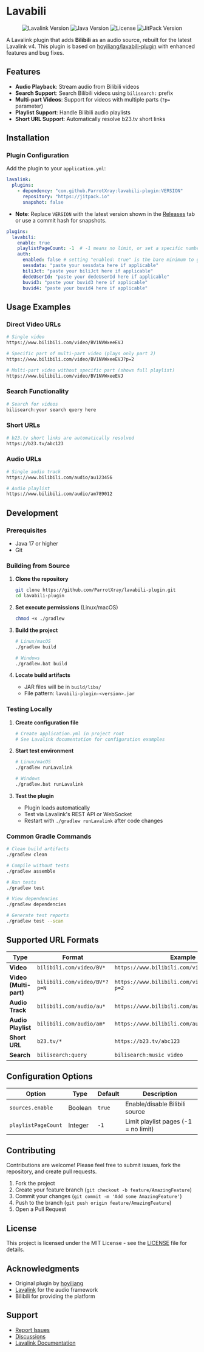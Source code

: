 # Lavabili

<p align="center">
  <img src="https://img.shields.io/badge/Lavalink-v4-blue" alt="Lavalink Version">
  <img src="https://img.shields.io/badge/Java-17+-orange" alt="Java Version">
  <img src="https://img.shields.io/badge/License-MIT-green" alt="License">
  <img src="https://jitpack.io/v/ParrotXray/lavabili-plugin.svg" alt="JitPack Version">
</p>

A Lavalink plugin that adds **Bilibili** as an audio source, rebuilt for the latest Lavalink v4. This plugin is based on [hoyiliang/lavabili-plugin](https://github.com/hoyiliang/lavabili-plugin) with enhanced features and bug fixes.

## Features

- **Audio Playback**: Stream audio from Bilibili videos
- **Search Support**: Search Bilibili videos using `bilisearch:` prefix
- **Multi-part Videos**: Support for videos with multiple parts (`?p=` parameter)
- **Playlist Support**: Handle Bilibili audio playlists
- **Short URL Support**: Automatically resolve b23.tv short links

## Installation

### Plugin Configuration
Add the plugin to your `application.yml`:

```yaml
lavalink:
  plugins:
    - dependency: "com.github.ParrotXray:lavabili-plugin:VERSION"
      repository: "https://jitpack.io"
      snapshot: false
```

- **Note**: Replace `VERSION` with the latest version shown in the [Releases](https://github.com/ParrotXray/lavabili-plugin/releases) tab or use a commit hash for snapshots.

```yaml
plugins:
  lavabili:
    enable: true
    playlistPageCount: -1  # -1 means no limit, or set a specific number
    auth:
      enabled: false # setting "enabled: true" is the bare minimum to get Authentication working.
      sessdata: "paste your sessdata here if applicable"
      biliJct: "paste your biliJct here if applicable"
      dedeUserId: "paste your dedeUserId here if applicable"
      buvid3: "paste your buvid3 here if applicable"
      buvid4: "paste your buvid4 here if applicable"
```

## Usage Examples

### Direct Video URLs

```bash
# Single video
https://www.bilibili.com/video/BV1NVWxeeEVJ

# Specific part of multi-part video (plays only part 2)
https://www.bilibili.com/video/BV1NVWxeeEVJ?p=2

# Multi-part video without specific part (shows full playlist)
https://www.bilibili.com/video/BV1NVWxeeEVJ
```

### Search Functionality

```bash
# Search for videos
bilisearch:your search query here
```

### Short URLs

```bash
# b23.tv short links are automatically resolved
https://b23.tv/abc123
```

### Audio URLs

```bash
# Single audio track
https://www.bilibili.com/audio/au123456

# Audio playlist
https://www.bilibili.com/audio/am789012
```

## Development

### Prerequisites

- Java 17 or higher
- Git

### Building from Source

1. **Clone the repository**
   ```bash
   git clone https://github.com/ParrotXray/lavabili-plugin.git
   cd lavabili-plugin
   ```

2. **Set execute permissions** (Linux/macOS)
   ```bash
   chmod +x ./gradlew
   ```

3. **Build the project**
   ```bash
   # Linux/macOS
   ./gradlew build
   
   # Windows
   ./gradlew.bat build
   ```

4. **Locate build artifacts**
   - JAR files will be in `build/libs/`
   - File pattern: `lavabili-plugin-<version>.jar`

### Testing Locally

1. **Create configuration file**
   ```bash
   # Create application.yml in project root
   # See Lavalink documentation for configuration examples
   ```

2. **Start test environment**
   ```bash
   # Linux/macOS
   ./gradlew runLavalink
   
   # Windows
   ./gradlew.bat runLavalink
   ```

3. **Test the plugin**
   - Plugin loads automatically
   - Test via Lavalink's REST API or WebSocket
   - Restart with `./gradlew runLavalink` after code changes

### Common Gradle Commands

```bash
# Clean build artifacts
./gradlew clean

# Compile without tests
./gradlew assemble

# Run tests
./gradlew test

# View dependencies
./gradlew dependencies

# Generate test reports
./gradlew test --scan
```

## Supported URL Formats

| Type | Format | Example |
|------|--------|---------|
| **Video** | `bilibili.com/video/BV*` | `https://www.bilibili.com/video/BV1NVWxeeEVJ` |
| **Video (Multi-part)** | `bilibili.com/video/BV*?p=N` | `https://www.bilibili.com/video/BV1NVWxeeEVJ?p=2` |
| **Audio Track** | `bilibili.com/audio/au*` | `https://www.bilibili.com/audio/au123456` |
| **Audio Playlist** | `bilibili.com/audio/am*` | `https://www.bilibili.com/audio/am789012` |
| **Short URL** | `b23.tv/*` | `https://b23.tv/abc123` |
| **Search** | `bilisearch:query` | `bilisearch:music video` |

## Configuration Options

| Option | Type | Default | Description |
|--------|------|---------|-------------|
| `sources.enable` | Boolean | `true` | Enable/disable Bilibili source |
| `playlistPageCount` | Integer | `-1` | Limit playlist pages (-1 = no limit) |

## Contributing

Contributions are welcome! Please feel free to submit issues, fork the repository, and create pull requests.

1. Fork the project
2. Create your feature branch (`git checkout -b feature/AmazingFeature`)
3. Commit your changes (`git commit -m 'Add some AmazingFeature'`)
4. Push to the branch (`git push origin feature/AmazingFeature`)
5. Open a Pull Request

## License

This project is licensed under the MIT License - see the [LICENSE](LICENSE) file for details.

## Acknowledgments

- Original plugin by [hoyiliang](https://github.com/hoyiliang/lavabili-plugin)
- [Lavalink](https://github.com/lavalink-devs/Lavalink) for the audio framework
- Bilibili for providing the platform

## Support

- [Report Issues](https://github.com/ParrotXray/lavabili-plugin/issues)
- [Discussions](https://github.com/ParrotXray/lavabili-plugin/discussions)
- [Lavalink Documentation](https://lavalink.dev/)